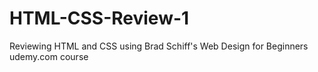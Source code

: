 # HTML-CSS-Review-1
Reviewing HTML and CSS using Brad Schiff's Web Design for Beginners udemy.com course
